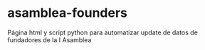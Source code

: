 # asamblea-founders
Página html y script python para automatizar update de datos de fundadores de la I Asamblea
